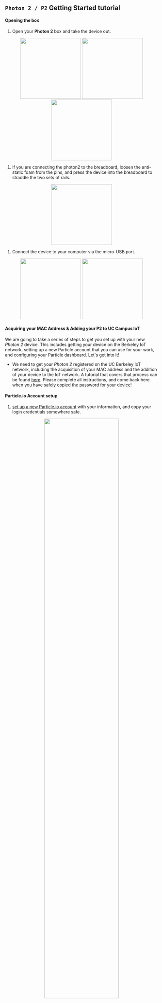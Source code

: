 ## `Photon 2 / P2` Getting Started tutorial

#### Opening the box

1. Open your **Photon 2** box and take the device out.  

<p align="center">
<img src="photon2_unbox_01.jpeg" width="200" />
<img src="photon2_unbox_02.jpeg" width="200" />
<img src="photon2_unbox_03.jpeg" width="200" />
</p>

1. If you are connecting the photon2 to the breadboard, loosen the anti-static foam from the pins, and press the device into the breadboard to straddle the two sets of rails.

<p align="center">
<img src="photon2_unbox_04.jpeg" width="200" />
</p>

1. Connect the device to your computer via the micro-USB port.

<p align="center">
<img src="photon2_unbox_05.jpeg" width="200" />
<img src="photon2_unbox_06.jpeg" width="200" />
</p>

#### Acquiring your MAC Address & Adding your P2 to UC Campus IoT

We are going to take a series of steps to get you set up with your new _Photon 2_ device.  This includes getting your device on the Berkeley IoT network, setting up a new Particle account that you can use for your work, and configuring your Particle dashboard.  Let's get into it! 

- We need to get your *Photon 2* registered on the UC Berkeley IoT network, including the acquisition of your MAC address and the addition of your device to the IoT network.  A tutorial that covers that process can be found [here](https://github.com/Berkeley-MDes/tdf-fa24-equilet/tree/main/_tutorials/installation_compilation/p2_iot_tutorial).  Please complete all instructions, and come back here when you have safely copied the password for your device!

#### Particle.io Account setup

1. [set up a new Particle.io account](https://particle.io/signup) with your information, and copy your login credentials somewhere safe.

<p align="center">
<img src="particle_signup.png" width="70%" />
</p>

1. [register and set up your *Photon 2* device](https://setup.particle.io/) with the Particle.io platform, associated with your new account (note that the [Chrome browser](https://www.google.com/chrome/) is recommended and sometimes required when using Particle).  Make sure to write down your device name - we'll use it later.

<p align="center">
<img src="particle_setup.png" width="90%" />
</p>

1. Verify that your device is active by navigating to the [Particle Console Device List](https://console.particle.io/devices), and then selecting the device.  You should see your device listed here as being online, and an illuminated circle that is "breathing cyan".

<p align="center">
<img src="particle_consoleverify.png" width="90%" />
</p>


***Note:*** if you just want to restore your device to a known good state without wiping persistent data like Wi-Fi credentials, you can use [this link](https://docs.particle.io/tools/device-restore/device-restore-usb/)

---

#### Installing VS Code 

<div align="center"><img src="visualstudio_code.png"></img></div>

Let's install Microsoft's Visual Studio Code (VS Code) integrated development environment (IDE).  We chose this environment because it...

- is cross platform
- integrates all manner of codebases and programming paradigms into a single environment
- is an industry standard at the moment
- allows you to utilize [Github Copilot](https://github.com/features/copilot), an AI agent for generating code based on textual prompts
- is the recommended method with which to build firmware using Particle.io, using the [Particle Workbench](https://www.particle.io/workbench/) extension

1. Navigate to [the Visual Studio Code download page](https://code.visualstudio.com/Download) and download the software pertaining to your operating system.

1. Open the software application.  You'll notice that there is a sidebar on the left that displays options for selection.  This is the _Extensions_ pane, meant for extending the Visual Studio code IDE.  It looks like this: <div align="left"><img src="extensions_pane.png"></img></div>

1. Click on this icon to expose the Extensions pane.  You'll note that your cursor pops into a field where you can search.

---

#### Installing the Particle Workbench Extension

1. Search for "Particle Workbench".  A number of extensions pop up in the results.  The one we want to install is called "Workbench".  This [Extensions] view might display other Particle extensions, some of which are related to the workbench.  You can ignore them.

1. Click on the **Workbench** extension, and you'll see it pop up in a new tab to the right of the sidebar.  <div align="left"><img src="workbench_installer.png"></img></div>

1. Click on **Install** to install the extension.  This may take some time, depending on your internet connection.  You may also be prompted to install Command Line tools associated with features that the Particle Workbench needs.  Go ahead and say "yes" to these subsequent installations.  They are required for the Workbench to function.

1. Verify that the Particle command line tools have been installed:
    - Click on the Particle Workbench **Extension** 
    - Scroll down until the **CODE** section is visible (it will be on the left)
    - Click on **Launch CLI**
    - Type `which particle`
    - You should see a path print, indicating the installation location of the tools.
      - If you are _not_ prompted to install the Particle CLI tools, you can force them to install by clicking on the Particle Workbench extension home page, then clicking on **Launch CLI** for the first time, which prompts the workbench.  
      - If this doesn't work, try the command listed [here](https://docs.particle.io/reference/developer-tools/cli/) in a terminal window.

#### Supplementary: Installing Microsoft's Serial Monitor Extension

The Particle Workbench should install a utility for monitoring the serial port.  In some rare cases, you may find that there is no serial monitor installed.

- To test, try typing `⇧⌃P (Windows, Linux) | ⇧⌘P (macOS)`, and entering "serial".  
- If a serial monitor is present, you'll see it pop up in the results of the command palette - it will read `>Particle: Serial Monitor`
- If not, we'll need to install one.  Microsoft distributes an extension for just that.  See below:

1. Click on the **Extensions** panel again.  It looks like this: <div align="left"><img src="extensions_pane.png"></img></div>

1. Search for "serial monitor".  There will be a Microsoft extension that shows up.  This is the one you want.  It looks like this: <div align="left"><img src="m_serial_monitor.png"></img></div>

1. Click on **Install** to install the extension. <div align="left" ><img width="80%" src="serial_monitor_installer.png"></img></div>

---

#### Sign in to Particle Workbench

1. Now that you've installed the Particle Workbench, you will see its icon in the left sidebar.  It looks like this: <div align="left"><img src="pw_extension_icon.png"></img></div>

1. Click on the extension to reveal the main Workbench page. <div align="left"><img src="workbench_main.png"></img></div>

1. Locate the **LOGIN** button, and click it.

1. Choose "Login with Username"

1. Enter your username (frequently your email), then hit `enter`.

1. Enter your password, then hit `enter`.

***Note:*** You can verify that you are logged in by opening a terminal (`⇧⌃P (Windows, Linux) | ⇧⌘P (macOS)`, then type `>Terminal: Relaunch Active Terminal`) and typing `particle whoami`.

---

#### Creating your first Project

Click on `Create a Project`.  This will generate all of the necessary files on disk for you to build a project in VS Code and start using the Workbench system.  You'll note that once you do this, the boiler plate `setup()` and `loop()` functions appear, ready to be filled out.

_Things to make sure of:_

1. At the bottom of the Workbench screen, choose device os 5.8.0 <div align="left" ><img  src="device_os.png"></img></div>

1. In that same area (This tab initially reads `Argon` as of September 2024), choose your device type (make sure it reads `Photon 2 / P2`) <div align="left" ><img src="device_type.png"></img></div>

1. In the area where it says `<select device>`, enter in device name (this is the name of the device that you set up earlier) <div align="left" ><img src="device_name.png"></img></div>

1. _If it is not already_, connect the photon2 to the computer
    - plug the micro-usb cable into the photon's usb port
    - plug the other end of the cable to your computer

1. You will notice that an LED illuminates.  This is a multi-colored LED that relays status when the device is powered.  It  will tell you whether your photon2 has a particular issue, if it is connected to a wifi network, and many other modes.  You can view all the modes [here](https://docs.particle.io/troubleshooting/led/).

***Note:*** The usb cable you use is going to depend on your computer that you connect to the photon2 with.  If you have a Type A port, you'll need a type a to micro cable.  If you have a Type C port, you'll need a type C to micro cable, etc.

#### Compiling and Flashing your first project

1. To make sure that we can compile (and flash) our code, we need to click on the light grey checkbox.  It is located in the top-right menubar of the particle workbench, but is _only_ visible if you are selected inside of a Particle Workbench `.cpp` file. Here is an overview of creating a new project and flashing for the first time:

  1. Assuming you have a project loaded, you can click on the explorer icon.  It looks like this: <div align="left" ><img src="explorer.png"></img></div>

  1. Once in the explorer, you'll see a number of items including 
    - `.github`
    - `.vscode`
    - `src`
    - `.gitignore`
    - `project.properties`
    - `README.md` 

  ...The one we're interested in is `src`, an abbreviation for _source code_.

1. Click on `src` to expose a file of interest:  `<yourfilename>.cpp`.  

1. Click on the `.cpp` file to display its contents.  
  - You are now in the "coding" area of the Particle Workbench project.
    - This is the main file we'll concern ourselves with when writing firmware code to flash the photon2 with.  
    - Note that there is a special menubar that appears at the top-right of the screen.  
      - This contains the buttons you'll need to compile and flash your code.  
      
<div align="center" ><img src="pw_build_menu.png"></img></div>

1. Click on the small grey checkbox located in this menubar. 

<div align="center" ><img src="pw_build_menu1.jpg"></img></div>

1. If the compilation was successful you will see the following in the Terminal: `*** COMPILED SUCCESSFULLY ***`.  
  - Success!

***Note on compiling:*** compilation can take some time.  Please be patient with the process, which is dependant on a number of factors including whether it is the first time you've compiled this code, if you need to download elements, if you are running Particle Workbench on a slower computer, etc. 

***Note on errors:*** Your compilation may have errors.  If it does, please report them to one of your professors and/or TA so that we can assist you in the process of debugging.  

***Note on conflicts:*** You may have conflicts with other extensions of VS Code, or possibly compiler clutter.  It may be best for you to check out [this standalone tutorial](https://github.com/Berkeley-MDes/24f-desinv-202/wiki/Particle-Workbench) on creating and flashing your first Particle Workbench project.

#### Flashing your code to the Photon 2 

Now that we have compiled our code, we are ready to flash it to our microcontroller.  This is done by clicking a different button in the menubar, which looks like a lightning bolt. 

<div align="center" ><img src="pw_build_menu2.jpg"></img></div>

1. Click the lightning bolt

1. Wait for some time 

1. If the flash is successful, you will see the microcontroller's status LED blinking through various colors and associated patterns.  If the flash was successful, you'll see the following in the Terminal: `*** FLASHED SUCCESSFULLY ***`.  

More success!  You're done!

#### A note on the Command Palette

<img src="command_palette.png" />

We've already used the command palette a couple of times throughout this tutorial.  It allows you to execute commands associated with VS Code and the Particle Workbench from anywhere in the VS Code workspace.  Just to be clear, let's review a couple of notes:

- You focus the command palette with the key combo:  `⇧⌃P (Windows, Linux) | ⇧⌘P (macOS)`.  This key command focuses the cursor to the palette. 
- Type `>Particle: XXXX`, where `XXXX` represents the command in Particle Workbench you would like to execute.  

We don't need this to get started, but keep it in mind as you start to familiarize yourself with the envionment.  It can make the process of finding things quicker.

---
